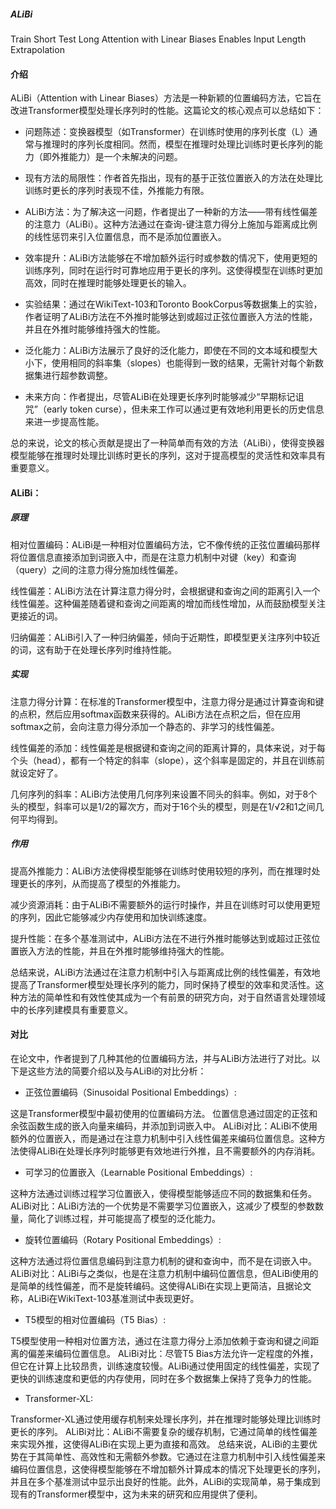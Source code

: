 ##### ALiBi

Train Short Test Long Attention with Linear Biases Enables Input Length Extrapolation

#### 介绍

ALiBi（Attention with Linear Biases）方法是一种新颖的位置编码方法，它旨在改进Transformer模型处理长序列时的性能。这篇论文的核心观点可以总结如下：

* 问题陈述：变换器模型（如Transformer）在训练时使用的序列长度（L）通常与推理时的序列长度相同。然而，模型在推理时处理比训练时更长序列的能力（即外推能力）是一个未解决的问题。

* 现有方法的局限性：作者首先指出，现有的基于正弦位置嵌入的方法在处理比训练时更长的序列时表现不佳，外推能力有限。

* ALiBi方法：为了解决这一问题，作者提出了一种新的方法——带有线性偏差的注意力（ALiBi）。这种方法通过在查询-键注意力得分上施加与距离成比例的线性惩罚来引入位置信息，而不是添加位置嵌入。

* 效率提升：ALiBi方法能够在不增加额外运行时或参数的情况下，使用更短的训练序列，同时在运行时可靠地应用于更长的序列。这使得模型在训练时更加高效，同时在推理时能够处理更长的输入。

* 实验结果：通过在WikiText-103和Toronto BookCorpus等数据集上的实验，作者证明了ALiBi方法在不外推时能够达到或超过正弦位置嵌入方法的性能，并且在外推时能够维持强大的性能。

* 泛化能力：ALiBi方法展示了良好的泛化能力，即使在不同的文本域和模型大小下，使用相同的斜率集（slopes）也能得到一致的结果，无需针对每个新数据集进行超参数调整。

* 未来方向：作者提出，尽管ALiBi在处理更长序列时能够减少“早期标记诅咒”（early token curse），但未来工作可以通过更有效地利用更长的历史信息来进一步提高性能。

总的来说，论文的核心贡献是提出了一种简单而有效的方法（ALiBi），使得变换器模型能够在推理时处理比训练时更长的序列，这对于提高模型的灵活性和效率具有重要意义。

#### ALiBi：

##### 原理

相对位置编码：ALiBi是一种相对位置编码方法，它不像传统的正弦位置编码那样将位置信息直接添加到词嵌入中，而是在注意力机制中对键（key）和查询（query）之间的注意力得分施加线性偏差。

线性偏差：ALiBi方法在计算注意力得分时，会根据键和查询之间的距离引入一个线性偏差。这种偏差随着键和查询之间距离的增加而线性增加，从而鼓励模型关注更接近的词。

归纳偏差：ALiBi引入了一种归纳偏差，倾向于近期性，即模型更关注序列中较近的词，这有助于在处理长序列时维持性能。

##### 实现

注意力得分计算：在标准的Transformer模型中，注意力得分是通过计算查询和键的点积，然后应用softmax函数来获得的。ALiBi方法在点积之后，但在应用softmax之前，会向注意力得分添加一个静态的、非学习的线性偏差。

线性偏差的添加：线性偏差是根据键和查询之间的距离计算的，具体来说，对于每个头（head），都有一个特定的斜率（slope），这个斜率是固定的，并且在训练前就设定好了。

几何序列的斜率：ALiBi方法使用几何序列来设置不同头的斜率。例如，对于8个头的模型，斜率可以是1/2的幂次方，而对于16个头的模型，则是在1/√2和1之间几何平均得到。

##### 作用

提高外推能力：ALiBi方法使得模型能够在训练时使用较短的序列，而在推理时处理更长的序列，从而提高了模型的外推能力。

减少资源消耗：由于ALiBi不需要额外的运行时操作，并且在训练时可以使用更短的序列，因此它能够减少内存使用和加快训练速度。

提升性能：在多个基准测试中，ALiBi方法在不进行外推时能够达到或超过正弦位置嵌入方法的性能，并且在外推时能够维持强大的性能。

总结来说，ALiBi方法通过在注意力机制中引入与距离成比例的线性偏差，有效地提高了Transformer模型处理长序列的能力，同时保持了模型的效率和灵活性。这种方法的简单性和有效性使其成为一个有前景的研究方向，对于自然语言处理领域中的长序列建模具有重要意义。

#### 对比

在论文中，作者提到了几种其他的位置编码方法，并与ALiBi方法进行了对比。以下是这些方法的简要介绍以及与ALiBi的对比分析：

* 正弦位置编码（Sinusoidal Positional Embeddings）:

这是Transformer模型中最初使用的位置编码方法。
位置信息通过固定的正弦和余弦函数生成的嵌入向量来编码，并添加到词嵌入中。
ALiBi对比：ALiBi不使用额外的位置嵌入，而是通过在注意力机制中引入线性偏差来编码位置信息。这种方法使得ALiBi在处理长序列时能够更有效地进行外推，且不需要额外的内存消耗。

* 可学习的位置嵌入（Learnable Positional Embeddings）:

这种方法通过训练过程学习位置嵌入，使得模型能够适应不同的数据集和任务。
ALiBi对比：ALiBi方法的一个优势是不需要学习位置嵌入，这减少了模型的参数数量，简化了训练过程，并可能提高了模型的泛化能力。

* 旋转位置编码（Rotary Positional Embeddings）:

这种方法通过将位置信息编码到注意力机制的键和查询中，而不是在词嵌入中。
ALiBi对比：ALiBi与之类似，也是在注意力机制中编码位置信息，但ALiBi使用的是简单的线性偏差，而不是旋转编码。这使得ALiBi在实现上更简洁，且据论文称，ALiBi在WikiText-103基准测试中表现更好。

* T5模型的相对位置编码（T5 Bias）:

T5模型使用一种相对位置方法，通过在注意力得分上添加依赖于查询和键之间距离的偏差来编码位置信息。
ALiBi对比：尽管T5 Bias方法允许一定程度的外推，但它在计算上比较昂贵，训练速度较慢。ALiBi通过使用固定的线性偏差，实现了更快的训练速度和更低的内存使用，同时在多个数据集上保持了竞争力的性能。

* Transformer-XL:

Transformer-XL通过使用缓存机制来处理长序列，并在推理时能够处理比训练时更长的序列。
ALiBi对比：ALiBi不需要复杂的缓存机制，它通过简单的线性偏差来实现外推，这使得ALiBi在实现上更为直接和高效。
总结来说，ALiBi的主要优势在于其简单性、高效性和无需额外参数。它通过在注意力机制中引入线性偏差来编码位置信息，这使得模型能够在不增加额外计算成本的情况下处理更长的序列，并且在多个基准测试中显示出良好的性能。此外，ALiBi的实现简单，易于集成到现有的Transformer模型中，这为未来的研究和应用提供了便利。